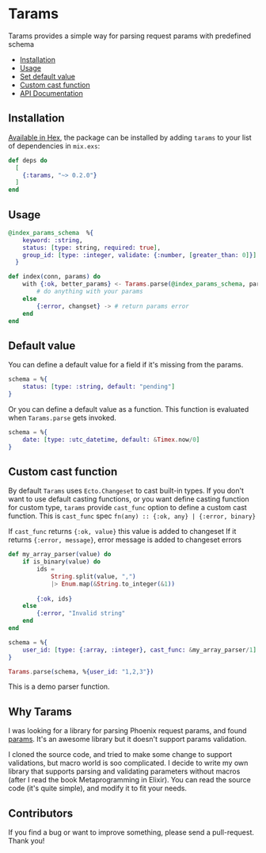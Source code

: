 # Tarams

Tarams provides a simple way for parsing request params with predefined schema

- [Installation](#installation)
- [Usage](#usage)
- [Set default value](#default-value)
- [Custom cast function](#custom-cast-function)
- [API Documentation](https://hexdocs.pm/tarams/)

## Installation

[Available in Hex](https://hex.pm/tarams), the package can be installed
by adding `tarams` to your list of dependencies in `mix.exs`:

```elixir
def deps do
  [
    {:tarams, "~> 0.2.0"}
  ]
end
```

## Usage

```elixir
@index_params_schema  %{
    keyword: :string,
    status: [type: string, required: true],
    group_id: [type: :integer, validate: {:number, [greater_than: 0]}]
  }

def index(conn, params) do
    with {:ok, better_params} <- Tarams.parse(@index_params_schema, params) do
        # do anything with your params
    else
        {:error, changset} -> # return params error
    end
end
```

## Default value
You can define a default value for a field if it's missing from the params.

```elixir
schema = %{
    status: [type: :string, default: "pending"]
}
```

Or you can define a default value as a function. This function is evaluated when `Tarams.parse` gets invoked.

```elixir
schema = %{
    date: [type: :utc_datetime, default: &Timex.now/0]
}
```

## Custom cast function
By default `Tarams` uses `Ecto.Changeset` to cast built-in types. If you don't want to use default casting functions, or you want define casting function for custom type, `tarams` provide `cast_func` option to define a custom cast function.
This is `cast_func` spec `fn(any) :: {:ok, any} | {:error, binary}`

If `cast_func` returns `{:ok, value}` this value is added to changeset
If it returns `{:error, message}`, error message is added to changeset errors

```elixir
def my_array_parser(value) do
    if is_binary(value) do
        ids = 
            String.split(value, ",")
            |> Enum.map(&String.to_integer(&1))
        
        {:ok, ids}
    else
        {:error, "Invalid string"
    end
end

schema = %{
    user_id: [type: {:array, :integer}, cast_func: &my_array_parser/1]
}

Tarams.parse(schema, %{user_id: "1,2,3"})
```
This is a demo parser function.

## Why Tarams

I was looking for a library for parsing Phoenix request params, and found [params](https://github.com/vic/params). It's an awesome library but it doesn't support params validation.

I cloned the source code, and tried to make some change to support validations, but macro world is soo complicated. I decide to write my own library that supports parsing and validating parameters without macros (after I read the book Metaprogramming in Elixir). You can read the source code (it's quite simple), and modify it to fit your needs.


## Contributors
If you find a bug or want to improve something, please send a pull-request. Thank you!
